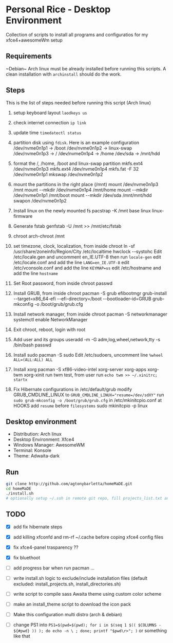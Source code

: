 # Personal Rice - Desktop Environment

Collection of scripts to install all programs and configuratios for my  xfce4+awesomeWm setup

## Requirements

~Debian~ Arch linux must be already installed before running this scripts.
A clean installation with `archinstall` should do the work.

## Steps
This is the list of steps needed before running this script (Arch linux)

1. setup keyboard layout
	`laodkeys us`
2. check internet connection
	`ip link`
3. update time
	`timedatectl status`
4. partition disk using `fdisk`. Here is an example configuration
	/dev/nvme0n1p1 -> /boot
	/dev/nvme0n1p2 -> linux-swap 
	/dev/nvme0n1p3 -> /
	/dev/nvme0n1p4 -> /home
	/dev/sda       -> /mnt/hdd
5. format the /, /home, /boot and linux-swap partition
	mkfs.ext4 /dev/nvme0n1p3 
	mkfs.ext4 /dev/nvme0n1p4 
	mkfs.fat -F 32 /dev/nvme0n1p1 
	mkswap /dev/nvme0n1p2 

6. mount the partitions in the right place (/mnt)
	mount /dev/nvme0n1p3 /mnt
	mount --mkdir /dev/nvme0n1p4 /mnt/home
	mount --mkdir /dev/nvme0n1p1 /mnt/boot
	mount --mkdir /dev/sda /mnt/mnt/hdd
	swapon /dev/nvme0n1p2 
7. Install linux on the newly mounted fs
	pacstrap -K /mnt base linux linux-firmware
8. Generate fstab
	genfstab -U /mnt >> /mnt/etc/fstab
9. chroot
	arch-chroot /mnt
10. set timezone, clock, localization, from inside chroot
	ln -sf /usr/share/zoneinfo/Region/City /etc/localtime
	hwclock --systohc
	Edit /etc/locale.gen and uncomment en_IE.UTF-8 then run `locale-gen`
	edit /etc/locale.conf and add the line `LANG=en_IE.UTF-8`
	edit /etc/vconsole.conf and add the line `KEYMAP=us`
	edit /etc/hostname and add the line `hostname`
11. Set Root password, from inside chroot
	passwd
12. Install GRUB, from inside chroot
	pacman -S grub efibootmgr
	grub-install --target=x86_64-efi --efi-directory=/boot --bootloader-id=GRUB
	grub-mkconfig -o /boot/grub/grub.cfg
13. Install network manager, from inside chroot
	pacman -S networkmanager
	systemctl enable NetworkManager
14. Exit chroot, reboot, login with root
15. Add user and its groups
	useradd -m -G adm,log,wheel,network,tty -s /bin/bash <username>
	passwd <username>
16. Install sudo
	pacman -S sudo
	Edit /etc/sudoers, uncomment line `%wheel ALL=(ALL:ALL) ALL`
17. Install xorg
	pacman -S xf86-video-intel xorg-server xorg-apps xorg-twm xorg-xinit
	run twm test, from user run  `echo twm >> ~/.xinitrc; startx`
18. Fix Hibernate configurations
    in /etc/default/grub modify GRUB_CMDLINE_LINUX to `GRUB_CMDLINE_LINUX="resume=/dev/sdXY"`
    run `sudo grub-mkconfig -o /boot/grub/grub.cfg`
    in /etc/mkinitcpio.conf at HOOKS add `resume` before `filesystems`
    sudo mkinitcpio -p linux

        
## Desktop environment

- Distribution: Arch linux
- Desktop Environment: Xfce4
- Windows Manager: AwesomeWM
- Terminal: Konsole
- Theme: Adwaita-dark 


## Run

```bash
git clone http://github.com/agtonybarletta/homeMaDE.git
cd homeMaDE
./install.sh
# optionally setup ~/.ssh in remote git repo, fill projects_list.txt and run ./install_projects.sh
```

## TODO
- [X] add fix hibernate steps
- [X] add killing xfconfd and rm-rf ~/.cache before coping xfce4 config files
- [X] fix xfce4-panel trasparency ??
- [X] fix bluethoot
- [ ] add progress bar when run pacman ...
- [ ] write install.sh logic to exclude/include installation files (default excluded: install_projects.sh, install_directories.sh)
- [ ] write script to compile sass Awaita theme using custom color scheme
- [ ] make an install_theme script to download the icon pack
- [ ] Make this configuration multi distro (arch & debian)
- [ ] change PS1 into `PS1=$(pwd=$(pwd); for i in $(seq 1 $(( $COLUMNS - ${#pwd} )) ); do echo -n \ ; done; printf "$pwd\r>"; )` or something like that

